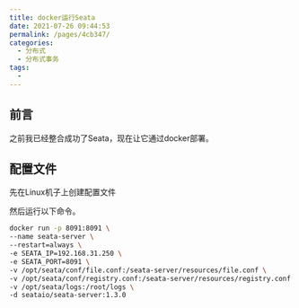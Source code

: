 ```yaml
---
title: docker运行Seata
date: 2021-07-26 09:44:53
permalink: /pages/4cb347/
categories:
  - 分布式
  - 分布式事务
tags:
  - 
---
```

## 前言

之前我已经整合成功了Seata，现在让它通过docker部署。



## 配置文件

先在Linux机子上创建配置文件

然后运行以下命令。

```bash
docker run -p 8091:8091 \
--name seata-server \
--restart=always \
-e SEATA_IP=192.168.31.250 \
-e SEATA_PORT=8091 \
-v /opt/seata/conf/file.conf:/seata-server/resources/file.conf \
-v /opt/seata/conf/registry.conf:/seata-server/resources/registry.conf \
-v /opt/seata/logs:/root/logs \
-d seataio/seata-server:1.3.0 
```

